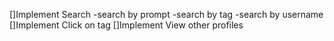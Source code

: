 []Implement Search
    -search by prompt
    -search by tag
    -search by username
[]Implement Click on tag
[]Implement View other profiles 